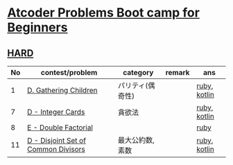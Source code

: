 # [Atcoder Problems Boot camp for Beginners](https://kenkoooo.com/atcoder/#/training)

## [HARD](https://kenkoooo.com/atcoder/#/training/Boot%20camp%20for%20Beginners/3)

| No | contest/problem | category | remark | ans |
|----|-----------------|----------|--------|-----|
| 1 | [D. Gathering Children](https://atcoder.jp/contests/abc136/tasks/abc136_d) | パリティ(偶奇性) | | [ruby](hard/ruby/abc136_d.rb), [kotlin](hard/kotlin/abc136_d.kt) |
| 7 | [D - Integer Cards](https://atcoder.jp/contests/abc127/tasks/abc127_d) | 貪欲法 | | [ruby](hard/ruby/abc127_d.rb), [kotlin](hard/kotlin/abc127_d.kt) |
| 8 | [E - Double Factorial](https://atcoder.jp/contests/abc148/tasks/abc148_e) | | | [ruby](hard/ruby/abc148_e.rb) |
| 11 | [D - Disjoint Set of Common Divisors](https://atcoder.jp/contests/abc142/tasks/abc142_d) | 最大公約数, 素数 | | [ruby](hard/ruby/abc142_d.rb), [kotlin](hard/kotlin/abc142_d.kt) |

